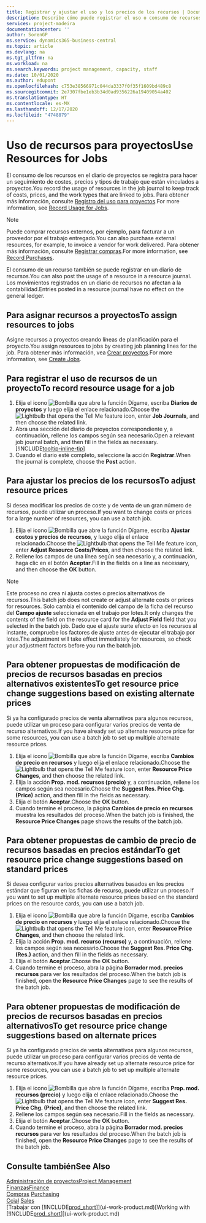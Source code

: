 ```yaml
---
title: Registrar y ajustar el uso y los precios de los recursos | Documentos de Microsoft
description: Describe cómo puede registrar el uso o consumo de recursos asociados a un proyecto, para realizar el seguimiento y administrar costes, precios y tipos de trabajo.
services: project-madeira
documentationcenter: ''
author: SorenGP
ms.service: dynamics365-business-central
ms.topic: article
ms.devlang: na
ms.tgt_pltfrm: na
ms.workload: na
ms.search.keywords: project management, capacity, staff
ms.date: 10/01/2020
ms.author: edupont
ms.openlocfilehash: c753e38566971c044da3337f0f35f1609bd489c8
ms.sourcegitcommit: 2e7307fbe1eb3b34d0ad9356226a19409054a402
ms.translationtype: HT
ms.contentlocale: es-MX
ms.lasthandoff: 12/17/2020
ms.locfileid: "4748879"
---
```

# <a name="use-resources-for-jobs"></a><span data-ttu-id="f0762-103">Uso de recursos para proyectos</span><span class="sxs-lookup"><span data-stu-id="f0762-103">Use Resources for Jobs</span></span>
<span data-ttu-id="f0762-104">El consumo de los recursos en el diario de proyectos se registra para hacer un seguimiento de costes, precios y tipos de trabajo que están vinculados a proyectos.</span><span class="sxs-lookup"><span data-stu-id="f0762-104">You record the usage of resources in the job journal to keep track of costs, prices, and the work types that are linked to jobs.</span></span> <span data-ttu-id="f0762-105">Para obtener más información, consulte [Registro del uso para proyectos](projects-how-record-job-usage.md).</span><span class="sxs-lookup"><span data-stu-id="f0762-105">For more information, see [Record Usage for Jobs](projects-how-record-job-usage.md).</span></span>

> [!NOTE]
> <span data-ttu-id="f0762-106">Puede comprar recursos externos, por ejemplo, para facturar a un proveedor por el trabajo entregado.</span><span class="sxs-lookup"><span data-stu-id="f0762-106">You can also purchase external resources, for example, to invoice a vendor for work delivered.</span></span> <span data-ttu-id="f0762-107">Para obtener más información, consulte [Registrar compras](purchasing-how-record-purchases.md).</span><span class="sxs-lookup"><span data-stu-id="f0762-107">For more information, see [Record Purchases](purchasing-how-record-purchases.md).</span></span>

<span data-ttu-id="f0762-108">El consumo de un recurso también se puede registrar en un diario de recursos.</span><span class="sxs-lookup"><span data-stu-id="f0762-108">You can also post the usage of a resource in a resource journal.</span></span> <span data-ttu-id="f0762-109">Los movimientos registrados en un diario de recursos no afectan a la contabilidad.</span><span class="sxs-lookup"><span data-stu-id="f0762-109">Entries posted in a resource journal have no effect on the general ledger.</span></span>

## <a name="to-assign-resources-to-jobs"></a><span data-ttu-id="f0762-110">Para asignar recursos a proyectos</span><span class="sxs-lookup"><span data-stu-id="f0762-110">To assign resources to jobs</span></span>
<span data-ttu-id="f0762-111">Asigne recursos a proyectos creando líneas de planificación para el proyecto.</span><span class="sxs-lookup"><span data-stu-id="f0762-111">You assign resources to jobs by creating job planning lines for the job.</span></span> <span data-ttu-id="f0762-112">Para obtener más información, vea [Crear proyectos](projects-how-create-jobs.md).</span><span class="sxs-lookup"><span data-stu-id="f0762-112">For more information, see [Create Jobs](projects-how-create-jobs.md).</span></span>

## <a name="to-record-resource-usage-for-a-job"></a><span data-ttu-id="f0762-113">Para registrar el uso de recursos de un proyecto</span><span class="sxs-lookup"><span data-stu-id="f0762-113">To record resource usage for a job</span></span>
1. <span data-ttu-id="f0762-114">Elija el icono ![Bombilla que abre la función Dígame](media/ui-search/search_small.png "Dígame qué desea hacer"), escriba **Diarios de proyectos** y luego elija el enlace relacionado.</span><span class="sxs-lookup"><span data-stu-id="f0762-114">Choose the ![Lightbulb that opens the Tell Me feature](media/ui-search/search_small.png "Tell me what you want to do") icon, enter **Job Journals**, and then choose the related link.</span></span>
2. <span data-ttu-id="f0762-115">Abra una sección del diario de proyectos correspondiente y, a continuación, rellene los campos según sea necesario.</span><span class="sxs-lookup"><span data-stu-id="f0762-115">Open a relevant job journal batch, and then fill in the fields as necessary.</span></span> [!INCLUDE[tooltip-inline-tip](includes/tooltip-inline-tip_md.md)]
3. <span data-ttu-id="f0762-116">Cuando el diario esté completo, seleccione la acción **Registrar**.</span><span class="sxs-lookup"><span data-stu-id="f0762-116">When the journal is complete, choose the **Post** action.</span></span>

## <a name="to-adjust-resource-prices"></a><span data-ttu-id="f0762-117">Para ajustar los precios de los recursos</span><span class="sxs-lookup"><span data-stu-id="f0762-117">To adjust resource prices</span></span>
<span data-ttu-id="f0762-118">Si desea modificar los precios de coste y de venta de un gran número de recursos, puede utilizar un proceso.</span><span class="sxs-lookup"><span data-stu-id="f0762-118">If you want to change costs or prices for a large number of resources, you can use a batch job.</span></span>  

1. <span data-ttu-id="f0762-119">Elija el icono ![Bombilla que abre la función Dígame](media/ui-search/search_small.png "Dígame qué desea hacer"), escriba **Ajustar costos y precios de recursos**, y luego elija el enlace relacionado.</span><span class="sxs-lookup"><span data-stu-id="f0762-119">Choose the ![Lightbulb that opens the Tell Me feature](media/ui-search/search_small.png "Tell me what you want to do") icon, enter **Adjust Resource Costs/Prices**, and then choose the related link.</span></span>
2. <span data-ttu-id="f0762-120">Rellene los campos de una línea según sea necesario y, a continuación, haga clic en el botón **Aceptar**.</span><span class="sxs-lookup"><span data-stu-id="f0762-120">Fill in the fields on a line as necessary, and then choose the **OK** button.</span></span>

> [!NOTE]  
>   <span data-ttu-id="f0762-121">Este proceso no crea ni ajusta costes o precios alternativos de recursos.</span><span class="sxs-lookup"><span data-stu-id="f0762-121">This batch job does not create or adjust alternate costs or prices for resources.</span></span> <span data-ttu-id="f0762-122">Solo cambia el contenido del campo de la ficha del recurso del **Campo ajuste** seleccionada en el trabajo por lotes.</span><span class="sxs-lookup"><span data-stu-id="f0762-122">It only changes the contents of the field on the resource card for the **Adjust Field** field that you selected in the batch job.</span></span> <span data-ttu-id="f0762-123">Dado que el ajuste surte efecto en los recursos al instante, compruebe los factores de ajuste antes de ejecutar el trabajo por lotes.</span><span class="sxs-lookup"><span data-stu-id="f0762-123">The adjustment will take effect immediately for resources, so check your adjustment factors before you run the batch job.</span></span>

## <a name="to-get-resource-price-change-suggestions-based-on-existing-alternate-prices"></a><span data-ttu-id="f0762-124">Para obtener propuestas de modificación de precios de recursos basadas en precios alternativos existentes</span><span class="sxs-lookup"><span data-stu-id="f0762-124">To get resource price change suggestions based on existing alternate prices</span></span>
<span data-ttu-id="f0762-125">Si ya ha configurado precios de venta alternativos para algunos recursos, puede utilizar un proceso para configurar varios precios de venta de recurso alternativos.</span><span class="sxs-lookup"><span data-stu-id="f0762-125">If you have already set up alternate resource price for some resources, you can use a batch job to set up multiple alternate resource prices.</span></span>

1. <span data-ttu-id="f0762-126">Elija el icono ![Bombilla que abre la función Dígame](media/ui-search/search_small.png "Dígame qué desea hacer"), escriba **Cambios de precio en recursos** y luego elija el enlace relacionado.</span><span class="sxs-lookup"><span data-stu-id="f0762-126">Choose the ![Lightbulb that opens the Tell Me feature](media/ui-search/search_small.png "Tell me what you want to do") icon, enter **Resource Price Changes**, and then choose the related link.</span></span>
2. <span data-ttu-id="f0762-127">Elija la acción **Prop. mod. recursos (precio)** y, a continuación, rellene los campos según sea necesario.</span><span class="sxs-lookup"><span data-stu-id="f0762-127">Choose the **Suggest Res. Price Chg. (Price)** action, and then fill in the fields as necessary.</span></span>
3. <span data-ttu-id="f0762-128">Elija el botón **Aceptar**.</span><span class="sxs-lookup"><span data-stu-id="f0762-128">Choose the **OK** button.</span></span>  
4. <span data-ttu-id="f0762-129">Cuando termine el proceso, la página **Cambios de precio en recursos** muestra los resultados del proceso.</span><span class="sxs-lookup"><span data-stu-id="f0762-129">When the batch job is finished, the **Resource Price Changes** page shows the results of the batch job.</span></span>

## <a name="to-get-resource-price-change-suggestions-based-on-standard-prices"></a><span data-ttu-id="f0762-130">Para obtener propuestas de cambio de precio de recursos basadas en precios estándar</span><span class="sxs-lookup"><span data-stu-id="f0762-130">To get resource price change suggestions based on standard prices</span></span>
<span data-ttu-id="f0762-131">Si desea configurar varios precios alternativos basados en los precios estándar que figuran en las fichas de recurso, puede utilizar un proceso.</span><span class="sxs-lookup"><span data-stu-id="f0762-131">If you want to set up multiple alternate resource prices based on the standard prices on the resource cards, you can use a batch job.</span></span>  

1. <span data-ttu-id="f0762-132">Elija el icono ![Bombilla que abre la función Dígame](media/ui-search/search_small.png "Dígame qué desea hacer"), escriba **Cambios de precio en recursos** y luego elija el enlace relacionado.</span><span class="sxs-lookup"><span data-stu-id="f0762-132">Choose the ![Lightbulb that opens the Tell Me feature](media/ui-search/search_small.png "Tell me what you want to do") icon, enter **Resource Price Changes**, and then choose the related link.</span></span>
2. <span data-ttu-id="f0762-133">Elija la acción **Prop. mod. recurso (recurso)** y, a continuación, rellene los campos según sea necesario.</span><span class="sxs-lookup"><span data-stu-id="f0762-133">Choose the **Suggest Res. Price Chg. (Res.)** action, and then fill in the fields as necessary.</span></span>  
3. <span data-ttu-id="f0762-134">Elija el botón **Aceptar**.</span><span class="sxs-lookup"><span data-stu-id="f0762-134">Choose the **OK** button.</span></span>  
4. <span data-ttu-id="f0762-135">Cuando termine el proceso, abra la página **Borrador mod. precios recursos** para ver los resultados del proceso.</span><span class="sxs-lookup"><span data-stu-id="f0762-135">When the batch job is finished, open the **Resource Price Changes** page to see the results of the batch job.</span></span>

## <a name="to-get-resource-price-change-suggestions-based-on-alternate-prices"></a><span data-ttu-id="f0762-136">Para obtener propuestas de modificación de precios de recursos basadas en precios alternativos</span><span class="sxs-lookup"><span data-stu-id="f0762-136">To get resource price change suggestions based on alternate prices</span></span>
<span data-ttu-id="f0762-137">Si ya ha configurado precios de venta alternativos para algunos recursos, puede utilizar un proceso para configurar varios precios de venta de recurso alternativos.</span><span class="sxs-lookup"><span data-stu-id="f0762-137">If you have already set up alternate resource price for some resources, you can use a batch job to set up multiple alternate resource prices.</span></span>

1. <span data-ttu-id="f0762-138">Elija el icono ![Bombilla que abre la función Dígame](media/ui-search/search_small.png "Dígame qué desea hacer"), escriba **Prop. mod. recursos (precio)** y luego elija el enlace relacionado.</span><span class="sxs-lookup"><span data-stu-id="f0762-138">Choose the ![Lightbulb that opens the Tell Me feature](media/ui-search/search_small.png "Tell me what you want to do") icon, enter **Suggest Res. Price Chg. (Price)**, and then choose the related link.</span></span>  
2. <span data-ttu-id="f0762-139">Rellene los campos según sea necesario.</span><span class="sxs-lookup"><span data-stu-id="f0762-139">Fill in the fields as necessary.</span></span>
3. <span data-ttu-id="f0762-140">Elija el botón **Aceptar**.</span><span class="sxs-lookup"><span data-stu-id="f0762-140">Choose the **OK** button.</span></span>  
4. <span data-ttu-id="f0762-141">Cuando termine el proceso, abra la página **Borrador mod. precios recursos** para ver los resultados del proceso.</span><span class="sxs-lookup"><span data-stu-id="f0762-141">When the batch job is finished, open the **Resource Price Changes** page to see the results of the batch job.</span></span>

## <a name="see-also"></a><span data-ttu-id="f0762-142">Consulte también</span><span class="sxs-lookup"><span data-stu-id="f0762-142">See Also</span></span>
[<span data-ttu-id="f0762-143">Administración de proyectos</span><span class="sxs-lookup"><span data-stu-id="f0762-143">Project Management</span></span>](projects-manage-projects.md)  
[<span data-ttu-id="f0762-144">Finanzas</span><span class="sxs-lookup"><span data-stu-id="f0762-144">Finance</span></span>](finance.md)  
<span data-ttu-id="f0762-145">[Compras](purchasing-manage-purchasing.md)       </span><span class="sxs-lookup"><span data-stu-id="f0762-145">[Purchasing](purchasing-manage-purchasing.md)       </span></span>  
<span data-ttu-id="f0762-146">[Ccial](sales-manage-sales.md)   </span><span class="sxs-lookup"><span data-stu-id="f0762-146">[Sales](sales-manage-sales.md)   </span></span>  
<span data-ttu-id="f0762-147">[Trabajar con [!INCLUDE[prod_short](includes/prod_short.md)]](ui-work-product.md)</span><span class="sxs-lookup"><span data-stu-id="f0762-147">[Working with [!INCLUDE[prod_short](includes/prod_short.md)]](ui-work-product.md)</span></span>  

